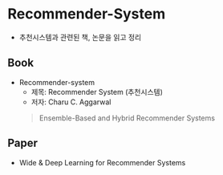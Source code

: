 # Recommender-System
- 추천시스템과 관련된 책, 논문을 읽고 정리

## Book
- Recommender-system
  - 제목: Recommender System (추천시스템)
  - 저자: Charu C. Aggarwal
  > Ensemble-Based and Hybrid Recommender Systems


## Paper
- Wide & Deep Learning for Recommender Systems
